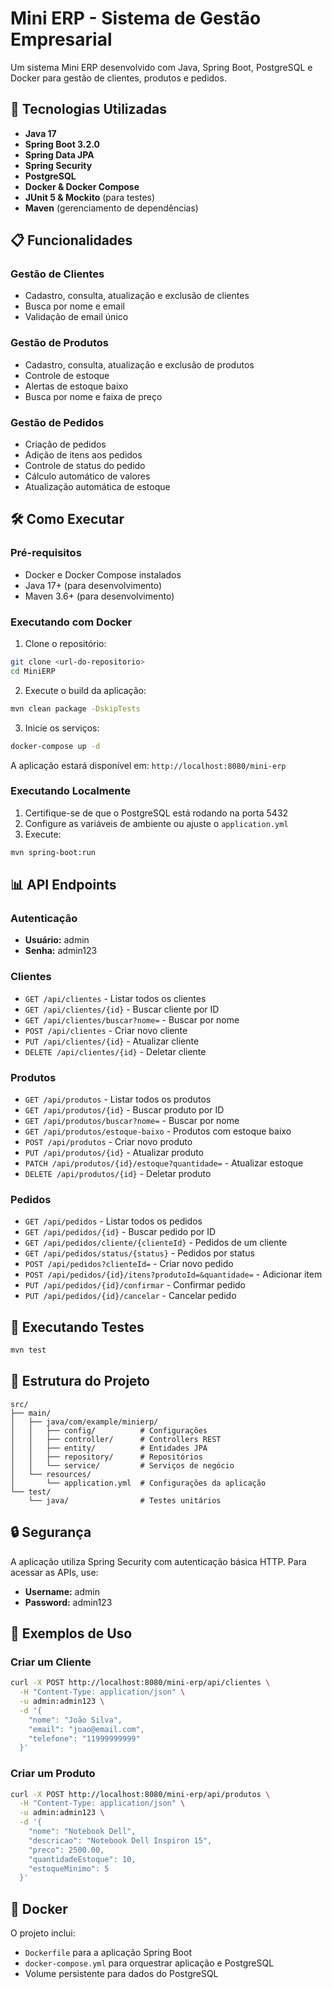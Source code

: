 # Mini ERP - Sistema de Gestão Empresarial

Um sistema Mini ERP desenvolvido com Java, Spring Boot, PostgreSQL e Docker para gestão de clientes, produtos e pedidos.

## 🚀 Tecnologias Utilizadas

- **Java 17**
- **Spring Boot 3.2.0**
- **Spring Data JPA**
- **Spring Security**
- **PostgreSQL**
- **Docker & Docker Compose**
- **JUnit 5 & Mockito** (para testes)
- **Maven** (gerenciamento de dependências)

## 📋 Funcionalidades

### Gestão de Clientes
- Cadastro, consulta, atualização e exclusão de clientes
- Busca por nome e email
- Validação de email único

### Gestão de Produtos
- Cadastro, consulta, atualização e exclusão de produtos
- Controle de estoque
- Alertas de estoque baixo
- Busca por nome e faixa de preço

### Gestão de Pedidos
- Criação de pedidos
- Adição de itens aos pedidos
- Controle de status do pedido
- Cálculo automático de valores
- Atualização automática de estoque

## 🛠️ Como Executar

### Pré-requisitos
- Docker e Docker Compose instalados
- Java 17+ (para desenvolvimento)
- Maven 3.6+ (para desenvolvimento)

### Executando com Docker

1. Clone o repositório:
```bash
git clone <url-do-repositorio>
cd MiniERP
```

2. Execute o build da aplicação:
```bash
mvn clean package -DskipTests
```

3. Inicie os serviços:
```bash
docker-compose up -d
```

A aplicação estará disponível em: `http://localhost:8080/mini-erp`

### Executando Localmente

1. Certifique-se de que o PostgreSQL está rodando na porta 5432
2. Configure as variáveis de ambiente ou ajuste o `application.yml`
3. Execute:
```bash
mvn spring-boot:run
```

## 📊 API Endpoints

### Autenticação
- **Usuário:** admin
- **Senha:** admin123

### Clientes
- `GET /api/clientes` - Listar todos os clientes
- `GET /api/clientes/{id}` - Buscar cliente por ID
- `GET /api/clientes/buscar?nome=` - Buscar por nome
- `POST /api/clientes` - Criar novo cliente
- `PUT /api/clientes/{id}` - Atualizar cliente
- `DELETE /api/clientes/{id}` - Deletar cliente

### Produtos
- `GET /api/produtos` - Listar todos os produtos
- `GET /api/produtos/{id}` - Buscar produto por ID
- `GET /api/produtos/buscar?nome=` - Buscar por nome
- `GET /api/produtos/estoque-baixo` - Produtos com estoque baixo
- `POST /api/produtos` - Criar novo produto
- `PUT /api/produtos/{id}` - Atualizar produto
- `PATCH /api/produtos/{id}/estoque?quantidade=` - Atualizar estoque
- `DELETE /api/produtos/{id}` - Deletar produto

### Pedidos
- `GET /api/pedidos` - Listar todos os pedidos
- `GET /api/pedidos/{id}` - Buscar pedido por ID
- `GET /api/pedidos/cliente/{clienteId}` - Pedidos de um cliente
- `GET /api/pedidos/status/{status}` - Pedidos por status
- `POST /api/pedidos?clienteId=` - Criar novo pedido
- `POST /api/pedidos/{id}/itens?produtoId=&quantidade=` - Adicionar item
- `PUT /api/pedidos/{id}/confirmar` - Confirmar pedido
- `PUT /api/pedidos/{id}/cancelar` - Cancelar pedido

## 🧪 Executando Testes

```bash
mvn test
```

## 📄 Estrutura do Projeto

```
src/
├── main/
│   ├── java/com/example/minierp/
│   │   ├── config/          # Configurações
│   │   ├── controller/      # Controllers REST
│   │   ├── entity/          # Entidades JPA
│   │   ├── repository/      # Repositórios
│   │   └── service/         # Serviços de negócio
│   └── resources/
│       └── application.yml  # Configurações da aplicação
└── test/
    └── java/                # Testes unitários
```

## 🔒 Segurança

A aplicação utiliza Spring Security com autenticação básica HTTP. Para acessar as APIs, use:
- **Username:** admin
- **Password:** admin123

## 📝 Exemplos de Uso

### Criar um Cliente
```bash
curl -X POST http://localhost:8080/mini-erp/api/clientes \
  -H "Content-Type: application/json" \
  -u admin:admin123 \
  -d '{
    "nome": "João Silva",
    "email": "joao@email.com",
    "telefone": "11999999999"
  }'
```

### Criar um Produto
```bash
curl -X POST http://localhost:8080/mini-erp/api/produtos \
  -H "Content-Type: application/json" \
  -u admin:admin123 \
  -d '{
    "nome": "Notebook Dell",
    "descricao": "Notebook Dell Inspiron 15",
    "preco": 2500.00,
    "quantidadeEstoque": 10,
    "estoqueMinimo": 5
  }'
```

## 🐳 Docker

O projeto inclui:
- `Dockerfile` para a aplicação Spring Boot
- `docker-compose.yml` para orquestrar aplicação e PostgreSQL
- Volume persistente para dados do PostgreSQL
